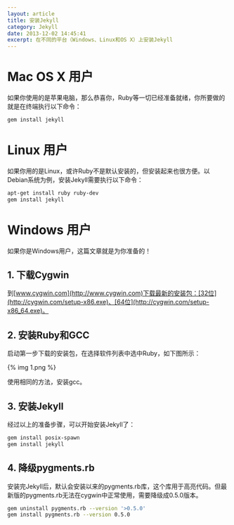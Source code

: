 ```yaml
---
layout: article
title: 安装Jekyll
category: Jekyll
date: 2013-12-02 14:45:41
excerpt: 在不同的平台（Windows、Linux和OS X）上安装Jekyll
---
```


# Mac OS X 用户

如果你使用的是苹果电脑，那么恭喜你，Ruby等一切已经准备就绪，你所要做的就是在终端执行以下命令：

```bash
gem install jekyll
```

# Linux 用户

如果你用的是Linux，或许Ruby不是默认安装的，但安装起来也很方便。以Debian系统为例，安装Jekyll需要执行以下命令：

```bash
apt-get install ruby ruby-dev
gem install jekyll
```

# Windows 用户

如果你是Windows用户，这篇文章就是为你准备的！

## 1. 下载Cygwin

到[www.cygwin.com](http://www.cygwin.com)下载最新的安装包：[32位](http://cygwin.com/setup-x86.exe)、[64位](http://cygwin.com/setup-x86_64.exe)。

## 2. 安装Ruby和GCC

启动第一步下载的安装包，在选择软件列表中选中Ruby，如下图所示：

{% img 1.png %}

使用相同的方法，安装gcc。

## 3. 安装Jekyll

经过以上的准备步骤，可以开始安装Jekyll了：

```bash
gem install posix-spawn
gem install jekyll
```

## 4. 降级pygments.rb

安装完Jekyll后，默认会安装以来的pygments.rb库，这个库用于高亮代码。但最新版的pygments.rb无法在cygwin中正常使用，需要降级成0.5.0版本。

```bash
gem uninstall pygments.rb --version '>0.5.0'
gem install pygments.rb --version 0.5.0
```
